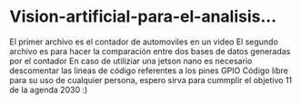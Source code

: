 # Vision-artificial-para-el-analisis...
El primer archivo es el contador de automoviles en un video
El segundo archivo es para hacer la comparación entre dos bases de datos generadas por el contador 
En caso de utiliziar una jetson nano es necesario descomentar las lineas de código referentes a los pines GPIO
Código libre para su uso de cualquier persona, espero sirva para cummplir el objetivo 11 de la agenda 2030 :) 
